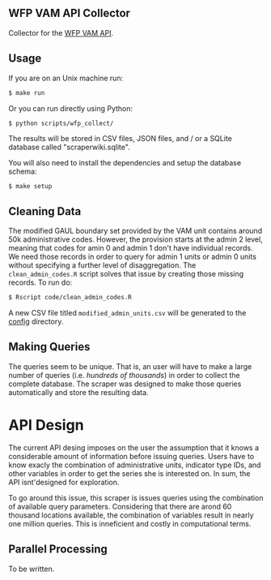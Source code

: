 ## WFP VAM API Collector
Collector for the [WFP VAM API](http://reporting.vam.wfp.org/api/).

## Usage

If you are on an Unix machine run:
```bash
$ make run
```

Or you can run directly using Python:
```bash
$ python scripts/wfp_collect/
```
The results will be stored in CSV files, JSON files, and / or a SQLite database called "scraperwiki.sqlite".


You will also need to install the dependencies and setup the database schema:

```terminal
$ make setup
```

## Cleaning Data
The modified GAUL boundary set provided by the VAM unit contains around 50k administrative codes. However, the provision starts at the admin 2 level, meaning that codes for amin 0 and admin 1 don't have individual records. We need those records in order to query for admin 1 units or admin 0 units without specifying a further level of disaggregation. The `clean_admin_codes.R` script solves that issue by creating those missing records. To run do:

```bash
$ Rscript code/clean_admin_codes.R
```

A new CSV file titled `modified_admin_units.csv` will be generated to the [config](config/) directory.

## Making Queries
The queries seem to be unique. That is, an user will have to make a large number of queries (i.e. *hundreds of thousands*) in order to collect the complete database. The scraper was designed to make those queries automatically and store the resulting data.

# API Design
The current API desing imposes on the user the assumption that it knows a considerable amount of information before issuing queries. Users have to know exacly the combination of administrative units, indicator type IDs, and other variables in order to get the series she is interested on. In sum, the API isnt'designed for exploration.

To go around this issue, this scraper is issues queries using the combination of available query parameters. Considering that there are arond 60 thousand locations available, the combination of variables result in nearly one million queries. This is inneficient and costly in computational terms.

## Parallel Processing
To be written.
